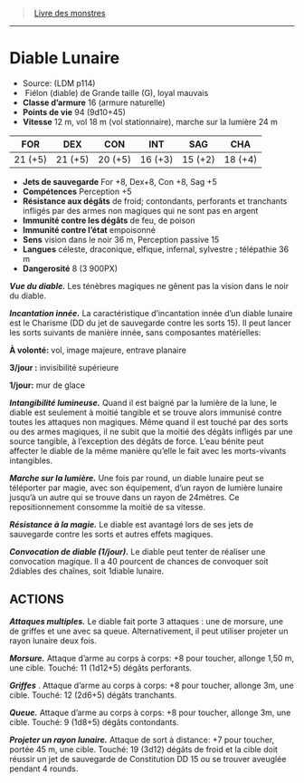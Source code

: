 ﻿> [Livre des monstres](tome_of_beasts.md)

---

# Diable Lunaire

- Source: (LDM p114)
-  Fiélon (diable) de Grande taille (G), loyal mauvais
- **Classe d’armure** 16 (armure naturelle)
- **Points de vie** 94 (9d10+45)
- **Vitesse** 12 m, vol 18 m (vol stationnaire), marche sur la lumière 24 m

|FOR|DEX|CON|INT|SAG|CHA|
|---|---|---|---|---|---|
|21 (+5)|21 (+5)|20 (+5)|16 (+3)|15 (+2)|18 (+4)|

- **Jets de sauvegarde** For +8, Dex+8, Con +8, Sag +5
- **Compétences** Perception +5
- **Résistance aux dégâts** de froid; contondants, perforants et tranchants infligés par des armes non magiques qui ne sont pas en argent
- **Immunité contre les dégâts** de feu, de poison
- **Immunité contre l’état** empoisonné
- **Sens** vision dans le noir 36 m, Perception passive 15
- **Langues** céleste, draconique, elfique, infernal, sylvestre ; télépathie 36 m
- **Dangerosité** 8 (3 900PX)

**_Vue du diable._** Les ténèbres magiques ne gênent pas la vision dans le noir du diable.

**_Incantation innée._** La caractéristique d’incantation innée d’un diable lunaire est le Charisme (DD du jet de sauvegarde contre les sorts 15). Il peut lancer les sorts suivants de manière innée, sans composantes matérielles:

**À volonté:** vol, image majeure, entrave planaire

**3/jour :** invisibilité supérieure

**1/jour:** mur de glace

**_Intangibilité lumineuse._** Quand il est baigné par la lumière de la lune, le diable est seulement à moitié tangible et se trouve alors immunisé contre toutes les attaques non magiques. Même quand il est touché par des sorts ou des armes magiques, il ne subit que la moitié des dégâts infligés par une source tangible, à l’exception des dégâts de force. L’eau bénite peut affecter le diable de la même manière qu’elle le fait avec les morts-vivants intangibles.

**_Marche sur la lumière._** Une fois par round, un diable lunaire peut se téléporter par magie, avec son équipement, d’un rayon de lumière lunaire jusqu’à un autre qui se trouve dans un rayon de 24mètres. Ce repositionnement consomme la moitié de sa vitesse.

**_Résistance à la magie._** Le diable est avantagé lors de ses jets de sauvegarde contre les sorts et autres effets magiques.

**_Convocation de diable (1/jour)._** Le diable peut tenter de réaliser une convocation magique. Il a 40 pourcent de chances de convoquer soit 2diables des chaînes, soit 1diable lunaire.

## ACTIONS

**_Attaques multiples._** Le diable fait porte 3 attaques : une de morsure, une de griffes et une avec sa queue. Alternativement, il peut utiliser projeter un rayon lunaire deux fois.

**_Morsure._** Attaque d’arme au corps à corps: +8 pour toucher, allonge 1,50 m, une cible. Touché: 11 (1d12+5) dégâts perforants.

**_Griffes_** . Attaque d’arme au corps à corps: +8 pour toucher, allonge 3m, une cible. Touché: 12 (2d6+5) dégâts tranchants.

**_Queue._** Attaque d’arme au corps à corps: +8 pour toucher, allonge 3m, une cible. Touché: 9 (1d8+5) dégâts contondants.

**_Projeter un rayon lunaire._** Attaque de sort à distance: +7 pour toucher, portée 45 m, une cible. Touché: 19 (3d12) dégâts de froid et la cible doit réussir un jet de sauvegarde de Constitution DD 15 ou se trouver aveuglée pendant 4 rounds.


